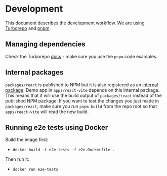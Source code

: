 # Development

This document describes the development workflow. We are using [Turborepo](https://turbo.build/repo/docs) and [pnpm](https://pnpm.io/motivation).

## Managing dependencies

Check the Turborepo [docs](https://turbo.build/repo/docs/handbook/package-installation#addingremovingupgrading-packages) - make sure you use the `pnpm` code examples.

## Internal packages

`packages/react` is published to NPM but it is also registered as an [internal package](https://turbo.build/repo/docs/handbook/sharing-code/internal-packages). Demo app in `apps/react-vite` depends on this internal package. This means that it will use the build output of `packages/react` instead of the published NPM package. If you want to test the changes you just made in `packages/react`, make sure you run `pnpm build` from the repo root so that `apps/react-vite` will read the new build.

## Running e2e tests using Docker

Build the image first:
- `docker build -t e2e-tests -f e2e.Dockerfile .`

Then run it:
- `docker run e2e-tests`